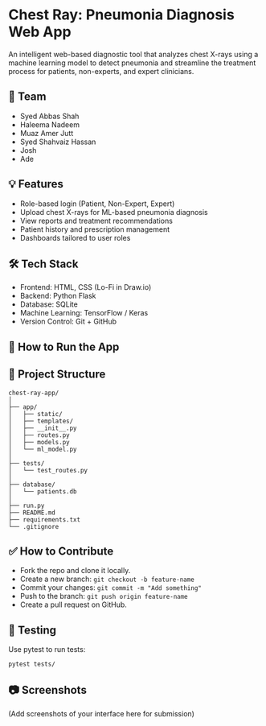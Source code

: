 # Chest Ray: Pneumonia Diagnosis Web App

An intelligent web-based diagnostic tool that analyzes chest X-rays using a machine learning model to detect pneumonia and streamline the treatment process for patients, non-experts, and expert clinicians.

## 👥 Team
- Syed Abbas Shah
- Haleema Nadeem
- Muaz Amer Jutt
- Syed Shahvaiz Hassan
- Josh
- Ade

## 💡 Features
- Role-based login (Patient, Non-Expert, Expert)
- Upload chest X-rays for ML-based pneumonia diagnosis
- View reports and treatment recommendations
- Patient history and prescription management
- Dashboards tailored to user roles

## 🛠️ Tech Stack
- Frontend: HTML, CSS (Lo-Fi in Draw.io)
- Backend: Python Flask
- Database: SQLite
- Machine Learning: TensorFlow / Keras
- Version Control: Git + GitHub

## 🚀 How to Run the App


## 📂 Project Structure
```
chest-ray-app/
│
├── app/
│   ├── static/
│   ├── templates/
│   ├── __init__.py
│   ├── routes.py
│   ├── models.py
│   └── ml_model.py
│
├── tests/
│   └── test_routes.py
│
├── database/
│   └── patients.db
│
├── run.py
├── README.md
├── requirements.txt
└── .gitignore
```

## ✅ How to Contribute
- Fork the repo and clone it locally.
- Create a new branch: `git checkout -b feature-name`
- Commit your changes: `git commit -m "Add something"`
- Push to the branch: `git push origin feature-name`
- Create a pull request on GitHub.

## 🧪 Testing
Use pytest to run tests:
```bash
pytest tests/
```

## 📷 Screenshots
(Add screenshots of your interface here for submission)